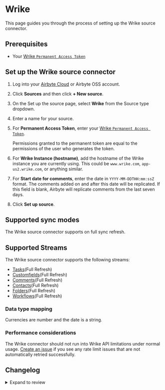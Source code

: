 # Wrike

This page guides you through the process of setting up the Wrike source connector.

## Prerequisites

- Your [Wrike `Permanent Access Token`](https://help.wrike.com/hc/en-us/community/posts/211849065-Get-Started-with-Wrike-s-API)

## Set up the Wrike source connector

1. Log into your [Airbyte Cloud](https://cloud.airbyte.com/workspaces) or Airbyte OSS account.
2. Click **Sources** and then click **+ New source**.
3. On the Set up the source page, select **Wrike** from the Source type dropdown.
4. Enter a name for your source.
5. For **Permanent Access Token**, enter your [Wrike `Permanent Access Token`](https://help.wrike.com/hc/en-us/community/posts/211849065-Get-Started-with-Wrike-s-API).

   Permissions granted to the permanent token are equal to the permissions of the user who generates the token.

6. For **Wrike Instance (hostname)**, add the hostname of the Wrike instance you are currently using. This could be `www.wrike.com`, `app-us2.wrike.com`, or anything similar.
7. For **Start date for comments**, enter the date in `YYYY-MM-DDTHH:mm:ssZ` format. The comments added on and after this date will be replicated. If this field is blank, Airbyte will replicate comments from the last seven days.
8. Click **Set up source**.

## Supported sync modes

The Wrike source connector supports on full sync refresh.

## Supported Streams

The Wrike source connector supports the following streams:

- [Tasks](https://developers.wrike.com/api/v4/tasks/)\(Full Refresh\)
- [Customfields](https://developers.wrike.com/api/v4/custom-fields/)\(Full Refresh\)
- [Comments](https://developers.wrike.com/api/v4/comments/)\(Full Refresh\)
- [Contacts](https://developers.wrike.com/api/v4/contacts/)\(Full Refresh\)
- [Folders](https://developers.wrike.com/api/v4/folders-projects/)\(Full Refresh\)
- [Workflows](https://developers.wrike.com/api/v4/workflows/)\(Full Refresh\)

### Data type mapping

Currencies are number and the date is a string.

### Performance considerations

The Wrike connector should not run into Wrike API limitations under normal usage. [Create an issue](https://github.com/airbytehq/airbyte/issues) if you see any rate limit issues that are not automatically retried successfully.

## Changelog

<details>
  <summary>Expand to review</summary>

| Version | Date       | Pull Request                                             | Subject                                                                |
| :------ | :--------- | :------------------------------------------------------- |:-----------------------------------------------------------------------|
| 0.3.19 | 2025-03-29 | [56851](https://github.com/airbytehq/airbyte/pull/56851) | Update dependencies |
| 0.3.18 | 2025-03-22 | [56317](https://github.com/airbytehq/airbyte/pull/56317) | Update dependencies |
| 0.3.17 | 2025-03-08 | [55589](https://github.com/airbytehq/airbyte/pull/55589) | Update dependencies |
| 0.3.16 | 2025-03-01 | [55118](https://github.com/airbytehq/airbyte/pull/55118) | Update dependencies |
| 0.3.15 | 2025-02-22 | [54501](https://github.com/airbytehq/airbyte/pull/54501) | Update dependencies |
| 0.3.14 | 2025-02-15 | [54030](https://github.com/airbytehq/airbyte/pull/54030) | Update dependencies |
| 0.3.13 | 2025-02-08 | [53573](https://github.com/airbytehq/airbyte/pull/53573) | Update dependencies |
| 0.3.12 | 2025-02-01 | [53080](https://github.com/airbytehq/airbyte/pull/53080) | Update dependencies |
| 0.3.11 | 2025-01-25 | [52430](https://github.com/airbytehq/airbyte/pull/52430) | Update dependencies |
| 0.3.10 | 2025-01-18 | [52020](https://github.com/airbytehq/airbyte/pull/52020) | Update dependencies |
| 0.3.9 | 2025-01-11 | [51400](https://github.com/airbytehq/airbyte/pull/51400) | Update dependencies |
| 0.3.8 | 2024-12-28 | [50752](https://github.com/airbytehq/airbyte/pull/50752) | Update dependencies |
| 0.3.7 | 2024-12-21 | [50321](https://github.com/airbytehq/airbyte/pull/50321) | Update dependencies |
| 0.3.6 | 2024-12-14 | [49794](https://github.com/airbytehq/airbyte/pull/49794) | Update dependencies |
| 0.3.5 | 2024-12-12 | [48237](https://github.com/airbytehq/airbyte/pull/48237) | Update dependencies |
| 0.3.4 | 2024-10-29 | [47801](https://github.com/airbytehq/airbyte/pull/47801) | Update dependencies |
| 0.3.3 | 2024-10-28 | [47668](https://github.com/airbytehq/airbyte/pull/47668) | Update dependencies |
| 0.3.2 | 2024-10-22 | [47234](https://github.com/airbytehq/airbyte/pull/47234) | Update dependencies |
| 0.3.1 | 2024-08-16 | [44196](https://github.com/airbytehq/airbyte/pull/44196) | Bump source-declarative-manifest version |
| 0.3.0 | 2024-08-09 | [43449](https://github.com/airbytehq/airbyte/pull/43449) | Refactor connector to manifest-only format |
| 0.2.12 | 2024-08-03 | [43260](https://github.com/airbytehq/airbyte/pull/43260) | Update dependencies |
| 0.2.11 | 2024-07-27 | [42804](https://github.com/airbytehq/airbyte/pull/42804) | Update dependencies |
| 0.2.10 | 2024-07-20 | [42292](https://github.com/airbytehq/airbyte/pull/42292) | Update dependencies |
| 0.2.9 | 2024-07-13 | [41796](https://github.com/airbytehq/airbyte/pull/41796) | Update dependencies |
| 0.2.8 | 2024-07-10 | [41360](https://github.com/airbytehq/airbyte/pull/41360) | Update dependencies |
| 0.2.7 | 2024-07-09 | [41278](https://github.com/airbytehq/airbyte/pull/41278) | Update dependencies |
| 0.2.6 | 2024-07-06 | [40954](https://github.com/airbytehq/airbyte/pull/40954) | Update dependencies |
| 0.2.5 | 2024-06-25 | [40330](https://github.com/airbytehq/airbyte/pull/40330) | Update dependencies |
| 0.2.4 | 2024-06-22 | [40033](https://github.com/airbytehq/airbyte/pull/40033) | Update dependencies |
| 0.2.3 | 2024-06-06 | [39224](https://github.com/airbytehq/airbyte/pull/39224) | [autopull] Upgrade base image to v1.2.2 |
| 0.2.2 | 2024-05-28 | [38663](https://github.com/airbytehq/airbyte/pull/38663) | Make connector compatible with Builder |
| 0.2.1 | 2024-04-30 | [31058](https://github.com/airbytehq/airbyte/pull/31058) | Changed last_records to last_record. Fix schema for stream `workflows` |
| 0.2.0 | 2023-10-10 | [31058](https://github.com/airbytehq/airbyte/pull/31058) | Migrate to low code. |
| 0.1.0 | 2022-08-16 | [15638](https://github.com/airbytehq/airbyte/pull/15638) | Initial version/release of the connector. |

</details>
